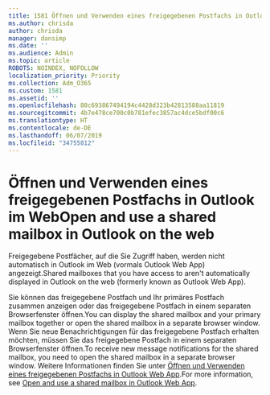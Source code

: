 ```yaml
---
title: 1581 Öffnen und Verwenden eines freigegebenen Postfachs in Outlook im Web
ms.author: chrisda
author: chrisda
manager: dansimp
ms.date: ''
ms.audience: Admin
ms.topic: article
ROBOTS: NOINDEX, NOFOLLOW
localization_priority: Priority
ms.collection: Adm_O365
ms.custom: 1581
ms.assetid: ''
ms.openlocfilehash: 80c693867494194c4428d323b42813588aa11819
ms.sourcegitcommit: 4b7e478ce700c0b781efec3857ac4dce5bdf00c6
ms.translationtype: HT
ms.contentlocale: de-DE
ms.lasthandoff: 06/07/2019
ms.locfileid: "34755812"
---
```

# <a name="open-and-use-a-shared-mailbox-in-outlook-on-the-web"></a><span data-ttu-id="2c124-102">Öffnen und Verwenden eines freigegebenen Postfachs in Outlook im Web</span><span class="sxs-lookup"><span data-stu-id="2c124-102">Open and use a shared mailbox in Outlook on the web</span></span>

<span data-ttu-id="2c124-103">Freigegebene Postfächer, auf die Sie Zugriff haben, werden nicht automatisch in Outlook im Web (vormals Outlook Web App) angezeigt.</span><span class="sxs-lookup"><span data-stu-id="2c124-103">Shared mailboxes that you have access to aren't automatically displayed in Outlook on the web (formerly known as Outlook Web App).</span></span>

<span data-ttu-id="2c124-104">Sie können das freigegebene Postfach und Ihr primäres Postfach zusammen anzeigen oder das freigegebene Postfach in einem separaten Browserfenster öffnen.</span><span class="sxs-lookup"><span data-stu-id="2c124-104">You can display the shared mailbox and your primary mailbox together or open the shared mailbox in a separate browser window.</span></span> <span data-ttu-id="2c124-105">Wenn Sie neue Benachrichtigungen für das freigegebene Postfach erhalten möchten, müssen Sie das freigegebene Postfach in einem separaten Browserfenster öffnen.</span><span class="sxs-lookup"><span data-stu-id="2c124-105">To receive new message notifications for the shared mailbox, you need to open the shared mailbox in a separate browser window.</span></span> <span data-ttu-id="2c124-106">Weitere Informationen finden Sie unter [Öffnen und Verwenden eines freigegebenen Postfachs in Outlook Web App](https://support.office.com/article/BC127866-42BE-4DE7-92AE-1EF2F787FD5C).</span><span class="sxs-lookup"><span data-stu-id="2c124-106">For more information, see [Open and use a shared mailbox in Outlook Web App](https://support.office.com/article/BC127866-42BE-4DE7-92AE-1EF2F787FD5C).</span></span>

